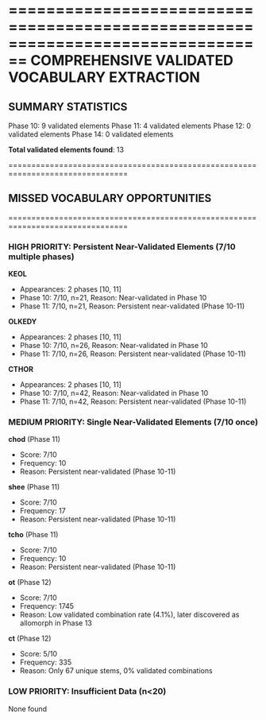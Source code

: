 ================================================================================
COMPREHENSIVE VALIDATED VOCABULARY EXTRACTION
================================================================================

## SUMMARY STATISTICS

Phase 10: 9 validated elements
Phase 11: 4 validated elements
Phase 12: 0 validated elements
Phase 14: 0 validated elements

**Total validated elements found**: 13

================================================================================
## MISSED VOCABULARY OPPORTUNITIES
================================================================================

### HIGH PRIORITY: Persistent Near-Validated Elements (7/10 multiple phases)

**KEOL**
  - Appearances: 2 phases [10, 11]
  - Phase 10: 7/10, n=21, Reason: Near-validated in Phase 10
  - Phase 11: 7/10, n=21, Reason: Persistent near-validated (Phase 10-11)

**OLKEDY**
  - Appearances: 2 phases [10, 11]
  - Phase 10: 7/10, n=26, Reason: Near-validated in Phase 10
  - Phase 11: 7/10, n=26, Reason: Persistent near-validated (Phase 10-11)

**CTHOR**
  - Appearances: 2 phases [10, 11]
  - Phase 10: 7/10, n=42, Reason: Near-validated in Phase 10
  - Phase 11: 7/10, n=42, Reason: Persistent near-validated (Phase 10-11)

### MEDIUM PRIORITY: Single Near-Validated Elements (7/10 once)

**chod** (Phase 11)
  - Score: 7/10
  - Frequency: 10
  - Reason: Persistent near-validated (Phase 10-11)

**shee** (Phase 11)
  - Score: 7/10
  - Frequency: 17
  - Reason: Persistent near-validated (Phase 10-11)

**tcho** (Phase 11)
  - Score: 7/10
  - Frequency: 10
  - Reason: Persistent near-validated (Phase 10-11)

**ot** (Phase 12)
  - Score: 7/10
  - Frequency: 1745
  - Reason: Low validated combination rate (4.1%), later discovered as allomorph in Phase 13

**ct** (Phase 12)
  - Score: 5/10
  - Frequency: 335
  - Reason: Only 67 unique stems, 0% validated combinations

### LOW PRIORITY: Insufficient Data (n<20)

  None found
